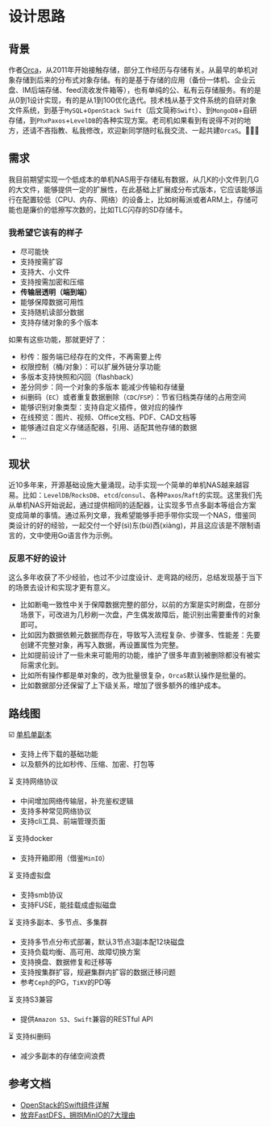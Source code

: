# 设计思路

## 背景

作者[Orca](https://github.com/orca-zhang)，从2011年开始接触存储，部分工作经历与存储有关。从最早的单机对象存储到后来的分布式对象存储。有的是基于存储的应用（备份一体机、企业云盘、IM后端存储、feed流收发件箱等），也有单纯的公、私有云存储服务。有的是从0到1设计实现，有的是从1到100优化迭代。技术栈从基于文件系统的自研对象文件系统，到基于`MySQL`+`OpenStack Swift`（后文简称`Swift`）、到`MongoDB`+自研存储，到`PhxPaxos`+`LevelDB`的各种实现方案。老司机如果看到有说得不对的地方，还请不吝指教、私我修改，欢迎新同学随时私我交流、一起共建`OrcaS`。🎉🎉🎉

## 需求

我目前期望实现一个低成本的单机NAS用于存储私有数据，从几K的小文件到几G的大文件，能够提供一定的扩展性，在此基础上扩展成分布式版本，它应该能够运行在配置较低（CPU、内存、网络）的设备上，比如树莓派或者ARM上，存储可能也是廉价的低擦写次数的，比如TLC闪存的SD存储卡。

### 我希望它该有的样子

- 尽可能快
- 支持按需扩容
- 支持大、小文件
- 支持按需加密和压缩
- **传输层透明（端到端）**
- 能够保障数据可用性
- 支持随机读部分数据
- 支持存储对象的多个版本

如果有这些功能，那就更好了：

- 秒传：服务端已经存在的文件，不再需要上传
- 权限控制（桶/对象）：可以扩展外链分享功能
- 多版本支持快照和闪回（flashback）
- 差分同步：同一个对象的多版本  能减少传输和存储量
- 纠删码（`EC`）或者重复数据删除（`CDC`/`FSP`）：节省归档类存储的占用空间
- 能够识别对象类型：支持自定义插件，做对应的操作
- 在线预览：图片、视频、Office文档、PDF、CAD文档等
- 能够通过自定义存储适配器，引用、适配其他存储的数据
- ...

## 现状

近10多年来，开源基础设施大量涌现，动手实现一个简单的单机NAS越来越容易。比如：`LevelDB`/`RocksDB`、`etcd`/`consul`、各种`Paxos`/`Raft`的实现。这里我们先从单机NAS开始说起，通过提供相同的适配器，让实现多节点多副本等组合方案变成简单的事情。通过系列文章，我希望能够手把手带你实现一个NAS，借鉴同类设计的好的经验，一起交付一个好(sì)东(bù)西(xiàng)，并且这应该是不限制语言的，文中使用Go语言作为示例。

### 反思不好的设计

这么多年收获了不少经验，也过不少过度设计、走弯路的经历，总结发现基于当下的场景去设计和实现才更有意义。
- 比如断电一致性中关于保障数据完整的部分，以前的方案是实时刷盘，在部分场景下，可改进为几秒刷一次盘，产生偶发故障后，能识别出需要重传的对象即可。
- 比如因为数据依赖元数据而存在，导致写入流程复杂、步骤多、性能差：先要创建不完整对象，再写入数据，再设置属性为完整。
- 比如提前设计了一些未来可能用的功能，维护了很多年直到被删除都没有被实际需求化到。
- 比如所有操作都是单对象的，改为批量很复杂，`OrcaS`默认操作是批量的。
- 比如数据部分还保留了上下级关系，增加了很多额外的维护成本。

## 路线图

☑️ [单机单副本](https://orcastor.github.io/doc/orcas/DESIGN.html)
  - 支持上传下载的基础功能
  - 以及额外的比如秒传、压缩、加密、打包等

⏳ 支持网络协议
  - 中间增加网络传输层，补充鉴权逻辑
  - 支持多种常见网络协议
  - 支持cli工具、前端管理页面

⏳ 支持docker
  - 支持开箱即用（借鉴`MinIO`）

⏳ 支持虚拟盘
  - 支持smb协议
  - 支持FUSE，能挂载成虚拟磁盘

⏳ 支持多副本、多节点、多集群
  - 支持多节点分布式部署，默认3节点3副本配12块磁盘
  - 支持负载均衡、高可用、故障切换方案
  - 支持换盘、数据修复和迁移等
  - 支持按集群扩容，规避集群内扩容的数据迁移问题
  - 参考`Ceph`的PG，`TiKV`的PD等

⏳ 支持S3兼容
  - 提供`Amazon S3`、`Swift`兼容的RESTful API

⏳ 支持纠删码
  - 减少多副本的存储空间浪费

## 参考文档

- [OpenStack的Swift组件详解](https://www.jb51.net/article/210814.htm)
- [放弃FastDFS，拥抱MinIO的7大理由](https://zhuanlan.zhihu.com/p/531850954)
